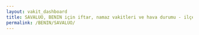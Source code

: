 ```yaml
---
layout: vakit_dashboard
title: SAVALUO, BENIN için iftar, namaz vakitleri ve hava durumu - ilçe/eyalet seç
permalink: /BENIN/SAVALUO/
---
```


<script type="text/javascript">
  var GLOBAL_COUNTRY = 'BENIN';
  var GLOBAL_CITY = 'SAVALUO';
  var GLOBAL_STATE = '';
  var lat = 72;
  var lon = 21;
</script>
